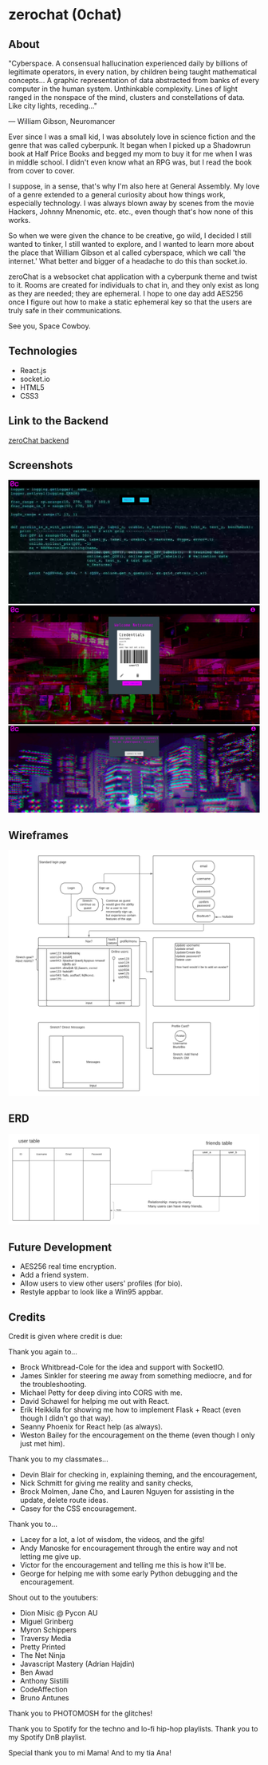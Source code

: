 # zerochat (0chat)

## About

"Cyberspace. A consensual hallucination experienced daily by billions of legitimate operators, in every nation, by children being taught mathematical concepts... A graphic representation of data abstracted from banks of every computer in the human system. Unthinkable complexity. Lines of light ranged in the nonspace of the mind, clusters and constellations of data. Like city lights, receding..."

― William Gibson, Neuromancer

Ever since I was a small kid, I was absolutely love in science fiction and the genre that was called cyberpunk. It began when I picked up a Shadowrun book at Half Price Books and begged my mom to buy it for me when I was in middle school. I didn't even know what an RPG was, but I read the book from cover to cover. 

I suppose, in a sense, that's why I'm also here at General Assembly. My love of a genre extended to a general curiosity about how things work, especially technology. I was always blown away by scenes from the movie Hackers, Johnny Mnenomic, etc. etc., even though that's how none of this works.

So when we were given the chance to be creative, go wild, I decided I still wanted to tinker, I still wanted to explore, and I wanted to learn more about the place that William Gibson et al called cyberspace, which we call 'the internet.' What better and bigger of a headache to do this than socket.io.

zeroChat is a websocket chat application with a cyberpunk theme and twist to it. Rooms are created for individuals to chat in, and they only exist as long as they are needed; they are ephemeral. I hope to one day add AES256 once I figure out how to make a static ephemeral key so that the users are truly safe in their communications.

See you, Space Cowboy.


## Technologies

* React.js
* socket.io
* HTML5
* CSS3

## Link to the Backend

[zeroChat backend](https://github.com/mgcarbonell/zerochat-backend)

## Screenshots

![login](./public/images/landingscreen.png)
![credentials](./public/images/credentialscreen.png)
![joinroomscreen](./public/images/joinroomscreen.png)

## Wireframes

![wireframe](./public/images/basicwireframes.png)

## ERD

![ERD](./public/images/zerochaterd.png)

## Future Development

* AES256 real time encryption.
* Add a friend system.
* Allow users to view other users' profiles (for bio).
* Restyle appbar to look like a Win95 appbar.

## Credits

Credit is given where credit is due:

Thank you again to... 

* Brock Whitbread-Cole for the idea and support with SocketIO.
* James Sinkler for steering me away from something mediocre, and for the troubleshooting.
* Michael Petty for deep diving into CORS with me.
* David Schawel for helping me out with React.
* Erik Heikkila for showing me how to implement Flask + React (even though I didn't go that way).
* Seanny Phoenix for React help (as always).
* Weston Bailey for the encouragement on the theme (even though I only just met him).

Thank you to my classmates...

* Devin Blair for checking in, explaining theming, and the encouragement,
* Nick Schmitt for giving me reality and sanity checks,
* Brock Molmen, Jane Cho, and Lauren Nguyen for assisting in the update, delete route ideas.
* Casey for the CSS encouragement.

Thank you to...
* Lacey for a lot, a lot of wisdom, the videos, and the gifs!
* Andy Manoske for encouragement through the entire way and not letting me give up.
* Victor for the encouragement and telling me this is how it'll be.
* George for helping me with some early Python debugging and the encouragement.

Shout out to the youtubers:
* Dion Misic @ Pycon AU
* Miguel Grinberg
* Myron Schippers
* Traversy Media
* Pretty Printed
* The Net Ninja
* Javascript Mastery (Adrian Hajdin)
* Ben Awad
* Anthony Sistilli
* CodeAffection
* Bruno Antunes

Thank you to PHOTOMOSH for the glitches!

Thank you to Spotify for the techno and lo-fi hip-hop playlists.
Thank you to my Spotify DnB playlist.

Special thank you to mi Mama! And to my tia Ana!